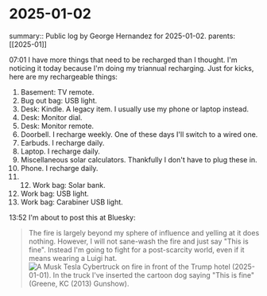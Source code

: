 #  2025-01-02

summary:: Public log by George Hernandez for 2025-01-02.
parents: [[2025-01]]

07:01 I have more things that need to be recharged than I thought. I'm noticing it today because I'm doing my triannual recharging. Just for kicks, here are my rechargeable things:

1. Basement: TV remote. 
2. Bug out bag: USB light. 
3. Desk: Kindle. A legacy item. I usually use my phone or laptop instead.
4. Desk: Monitor dial. 
5. Desk: Monitor remote. 
6. Doorbell. I recharge weekly. One of these days I'll switch to a wired one.
7. Earbuds. I recharge daily.
8. Laptop. I recharge daily. 
9. Miscellaneous solar calculators. Thankfully I don't have to plug these in.
10. Phone. I recharge daily. 
11. 12. Work bag: Solar bank. 
13. Work bag: USB light. 
14. Work bag: Carabiner USB light. 

13:52 I'm about to post this at Bluesky:

> The fire is largely beyond my sphere of influence and yelling at it does nothing. However, I will not sane-wash the fire and just say "This is fine". Instead I'm going to fight for a post-scarcity world, even if it means wearing a Luigi hat.
> ![A Musk Tesla Cybertruck on fire in front of the Trump hotel (2025-01-01). In the truck I've inserted the cartoon dog saying "This is fine" (Greene, KC (2013) Gunshow).](2025-01-02_Musk_Trump_fire_This_is_fine.jpg "Is it really fine?")